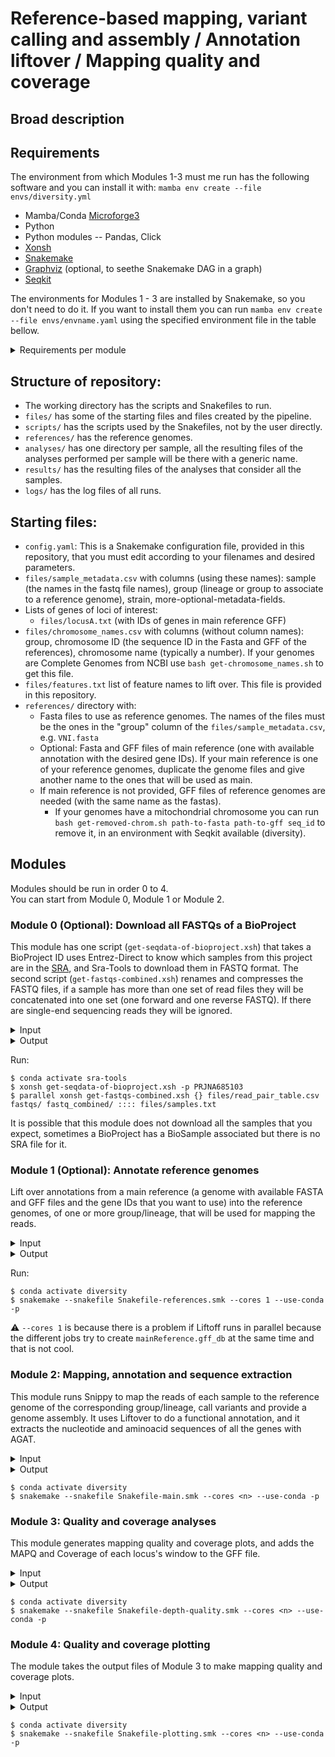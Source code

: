 
# Reference-based mapping, variant calling and assembly / Annotation liftover / Mapping quality and coverage

## Broad description


## Requirements

The environment from which Modules 1-3 must me run has the following software and you can install it with: `mamba env create --file envs/diversity.yml`
* Mamba/Conda [Microforge3](https://mamba.readthedocs.io/en/latest/installation/mamba-installation.html)
* Python
* Python modules -- Pandas, Click
* [Xonsh](https://xon.sh/)
* [Snakemake](https://snakemake.github.io/)
* [Graphviz](https://graphviz.org/) (optional, to seethe Snakemake DAG in a graph) 
* [Seqkit](https://bioinf.shenwei.me/seqkit/)

The environments for Modules 1 - 3 are installed by Snakemake, so you don't need to do it. If you want to install them you can run `mamba env create --file envs/envname.yaml` using the specified environment file in the table bellow. 
<details>
<summary>Requirements per module </summary> 

| Module | Software | Environment files |
| :---------------- | ----: |----: |
| Module 0|[Sra-Tools](https://github.com/ncbi/sra-tools) , [Entrez-Direct](https://www.ncbi.nlm.nih.gov/books/NBK25501/) |`envs/sra-tools.yaml`|
| Module 1|[Litoff](https://github.com/agshumate/Liftoff), [AGAT](https://github.com/NBISweden/AGAT)|`envs/liftoff.yaml`,`envs/agat.yaml`|
| Module 2|[Snippy](https://github.com/tseemann/snippy), [Litoff](https://github.com/agshumate/Liftoff), [AGAT](https://github.com/NBISweden/AGAT)|`envs/snippy.yaml`, `envs/liftoff.yaml`, `envs/agat.yaml`|
| Module 3|[Mosdepth](https://github.com/brentp/mosdepth), [Samtools](https://www.htslib.org/)|`envs/depth.yaml`, `envs/samtools.yaml`|
| Module 4|[Samtools](https://www.htslib.org/), Gnuplot, matplotlib, tectonic, texlive-core, R and R libraries -- tidyverse ComplexHeatmap, svglite, scales, RColorBrewer|`envs/plot-bamstats.yaml`,`envs/r.yaml`|
</details>

## Structure of repository:  
  * The working directory has the scripts and Snakefiles to run.  
  * `files/` has some of the starting files and files created by the pipeline.
  * `scripts/` has the scripts used by the Snakefiles, not by the user directly.  
  * `references/` has the reference genomes.  
  * `analyses/` has one directory per sample, all the resulting files of the analyses performed per sample will be there with a generic name.  
  * `results/` has the resulting files of the analyses that consider all the samples.  
  * `logs/` has the log files of all runs.  

## Starting files: 
  * `config.yaml`: This is a Snakemake configuration file, provided in this repository, that you must edit according to your filenames and desired parameters.
  * `files/sample_metadata.csv` with columns (using these names):  sample (the names in the fastq file names), group (lineage or group to associate to a reference genome), strain, more-optional-metadata-fields.
  * Lists of genes of loci of interest:  
    * `files/locusA.txt` (with IDs of genes in main reference GFF)
  * `files/chromosome_names.csv` with columns (without column names): group, chromosome ID (the sequence ID in the Fasta and GFF of the references), chromosome name (typically a number). If your genomes are Complete Genomes from NCBI use `bash get-chromosome_names.sh` to get this file.
  * `files/features.txt` list of feature names to lift over. This file is provided in this repository.
  * `references/` directory with:
    * Fasta files to use as reference genomes. The names of the files must be the ones in the "group" column of the `files/sample_metadata.csv`, e.g. `VNI.fasta`
    * Optional: Fasta and GFF files of main reference (one with available annotation with the desired gene IDs). If your main reference is one of your reference genomes, duplicate the genome files and give another name to the ones that will be used as main.
    * If main reference is not provided, GFF files of reference genomes are needed (with the same name as the fastas).
      * If your genomes have a mitochondrial chromosome you can run `bash get-removed-chrom.sh path-to-fasta path-to-gff seq_id` to remove it, in an environment with Seqkit available (diversity).


## Modules
Modules should be run in order 0 to 4.  
You can start from Module 0, Module 1 or Module 2.

### Module 0 (Optional): Download all FASTQs of a BioProject
This module has one script (`get-seqdata-of-bioproject.xsh`) that takes a BioProject ID uses Entrez-Direct to know which samples from this project are in the [SRA](https://www.ncbi.nlm.nih.gov/sra/docs/), and Sra-Tools to download them in FASTQ format. 
The second script (`get-fastqs-combined.xsh`) renames and compresses the FASTQ files, if a sample has more than one set of read files they will be concatenated into one set (one forward and one reverse FASTQ). If there are single-end sequencing reads they will be ignored.

<details>
<summary>Input</summary> 

| Input | Description |
| ----: | ----:|
| BioProject ID |BioProject with valid short read paired-end sequencing FASTQ files in the SRA|
</details>
<details>
<summary>Output</summary> 

| Output | Output description |Needed for|
| :---------------- | ----: |----: | 
|`srafiles/`|Directory with `.sra` files.| This module|
|`fastqs/`|Directory with `.fastq` files|This module|
|`files/read_pair_table.csv`|Column names: sample, run, file1, file2, size|This module|
|`files/unpaired_fastqs.csv`|Column names: sample, run, files|This module|
|`files/samples.txt`|List of SRS sample IDs|This module|
|`fastq_combined/` |Directory with `.fq.gz` files|Modules 2|
</details>

Run:
~~~
$ conda activate sra-tools
$ xonsh get-seqdata-of-bioproject.xsh -p PRJNA685103
$ parallel xonsh get-fastqs-combined.xsh {} files/read_pair_table.csv fastqs/ fastq_combined/ :::: files/samples.txt 
~~~

It is possible that this module does not download all the samples that you expect, sometimes a BioProject has a BioSample associated but there is no SRA file for it.

### Module 1 (Optional): Annotate reference genomes
Lift over annotations from a main reference (a genome with available FASTA and GFF files and the gene IDs that you want to use) into the reference genomes, of one or more group/lineage, that will be used for mapping the reads.  
<details>
<summary>Input</summary> 

| Input | Description |Input origin |
| :---- | ----:|----------------: |
|`files/sample_metadata.csv`| Columns: `sample`(the names in the fastq file names), `group` (lineage or group to associate to a reference genome), `strain`, more-optional-metadata-fields|You|
|`references/mainReference.fasta`|Main reference genome assembly.|You (Tipically public genome from FungiDB or NCBI)|
|`references/mainReference.gff`|GFF annotation file of the genome described above|You (Tipically public genome from FungiDB or NCBI)|
|`references/{lineage}.fasta`|Genome assembly of each group/lineage. The filename must have the names used in the `group` column of the `sample_metadata.csv`|You|
|`files/features.txt`|List of level 1 features to lift over from the references, check [this](https://github.com/agshumate/Liftoff?tab=readme-ov-file#feature-types) to know more |Provided in this repository|
</details>

<details>
<summary>Output</summary> 

|Output | Description |Needed for|
|:---------------- | ----: |----: | 
|`references/mainReference.gff.tsv`|Tabular version of the GFF of the main reference|Module 2,3|
|`references/{lineage}.gff`|Annotation GFF of each group/lineage|Module 2,3|
|`references/references_unmapped.svg`|Heatmap showing the features that were not lifted over from the main reference to each group's genome|-|
</details>

Run:
~~~
$ conda activate diversity
$ snakemake --snakefile Snakefile-references.smk --cores 1 --use-conda -p 
~~~

⚠️ `--cores 1` is because there is a problem if Liftoff runs in parallel because the different jobs try to create `mainReference.gff_db` at the same time and that is not cool.     

### Module 2: Mapping, annotation and sequence extraction
This module runs Snippy to map the reads of each sample to the reference genome of the corresponding group/lineage, call variants and provide a genome assembly. It uses Liftover to do a functional annotation, and it extracts the nucleotide and aminoacid sequences of all the genes with AGAT.

<details>
<summary>Input</summary>  

| Input | Description |Input origin |
|:---- | ----: |----------------:|
|`files/sample_metadata.csv`| Columns: `sample`(the names in the fastq file names), `group` (lineage or group to associate to a reference genome), `strain`, more-optional-metadata-fields|You|
|`fastq_combined/` |Directory with `.fq.gz` files|Module 0 or You |
|`references/{lineage}.fasta`|Genome assembly of each group/lineage. The filename must have the names used in the `group` column of the `sample_metadata.csv`|You|
|`references/{lineage}.gff`|Annotation GFF of each group/lineage|Module 1 or You|
|`files/features.txt`|List of level 1 features to lift over from the references, check [this](https://github.com/agshumate/Liftoff?tab=readme-ov-file#feature-types) to know more |Provided in this repository|
</details>

<details>
<summary>Output</summary> 

| Output | Description |Needed for|
| :---------------- | ----: |----: | 
|`{lineage}_predicted_cds.fa`|Fasta file with the coding sequences (for each isoform) for each reference genome||
|`{lineage}_predicted_proteins.fa`|Fasta file with aminoacid sequence of each protein isoform for each reference genome||
|`analyses/{sample}/snps.consensus.fa` and extra assembly files|A version of the corresponding reference genome with the SNPs of the sample instead.||
|`analyses/{sample}/snps.bam` and extra alignment files |Mapping BAM file for each sample|Module 3|
|`analyses/{sample}/snps.vcf` and extra variant calling files |Variants VCF file for each sample||
|`analyses/{sample}/lifted.gff_polished` and extra annotation files|GFF annotation file|Module 3|
|`analyses/{sample}/predicted_cds.fa`  and extra index files|Fasta file with the coding sequences (for each isoform) for each sample||
|`analyses/{sample}/predicted_proteins.fa`  and extra index files|Fasta file with aminoacid sequence of each protein isoform for each sample||
|`results/cds/{protein}.fa`|A fasta file for each isoform with the coding sequence of all samples||
|`results/proteins/{protein}.fa`|A fasta file for each isoform with the aminoacid sequence of all samples||
</details>

~~~
$ conda activate diversity
$ snakemake --snakefile Snakefile-main.smk --cores <n> --use-conda -p 
~~~

### Module 3: Quality and coverage analyses

This module generates mapping quality and coverage plots, and adds the MAPQ and Coverage of each locus's window to the GFF file.  

<details>
<summary>Input</summary>  

| Input | Description |Input origin |
|:---- | ----: |----------------:|
|`files/sample_metadata.csv`| Columns: `sample`(the names in the fastq file names), `group` (lineage or group to associate to a reference genome), `strain`, more-optional-metadata-fields|You|
|`analyses/{sample}/snps.bam`||Module 2|
|`analyses/{sample}/lifted.gff_polished`||Module 2|
|`references/{lineage}.gff`||Module 1 or You|
|`files/{Locus}.txt`| One file per locus of interest that you want to show in the plots of coverage and MAPQ along the chromosomes. The file is a list of gene IDs and the name of the file is the one you want to appear in the plots.|You |
</details>
<details>
<summary>Output</summary> 

| Output | Description |Needed for |
|:---- | ----: |----------------:|
|`analyses/{sample}/coverage.regions.bed.gz`|Mean coverage of each window | This module and Module 4|
|`analyses/{sample}/coverage_good.regions.bed.gz`|Mean coverage of each window without bad quality mappings |Module 4|
|`analyses/{sample}/cov.csv`| Number of positions with each coverage value |Module 4|
|`analyses/{sample}/mapq.csv`| Number of positions with each MAPQ value |Module 4|
|`analyses/{sample}/snps.bam.stats`|Results of samtools stats |This module and Module 4|
|`results/mapping_stats.txt`|Stats on number o mapped reads of all samples|Module 4|
|`analysis/{sample}/mapq.bed`|Mapping quality of each position|Module 4|
|`analysis/{sample}/mapq_window.bed`|Mean mapping quality of each window||
|`analysis/{sample}/mapq_cov_window.bed`|Mean MAPQ and Coverage of each window ||
|`analyses/{sample}/annotation.gff` |GFF file with complete annotation plus average MAPQ and coverage of the windows in which the features are located. ||
|`references/{lineage}.gff.tsv`|GFF in table format |This module|
|`files/loci_to_plot.tsv`|GFF in TSV format of all reference genomes, only with genes in loci of interest. Includes a column with the name of the locus |Module 4|
</details>

~~~
$ conda activate diversity
$ snakemake --snakefile Snakefile-depth-quality.smk --cores <n> --use-conda -p 
~~~

### Module 4: Quality and coverage plotting

The module takes the output files of Module 3 to make mapping quality and coverage plots.

<details>
<summary>Input</summary>  

| Input | Description |Input origin |
|:---- | ----: |----------------:|
|`files/sample_metadata.csv`| Columns: `sample`(the names in the fastq file names), `group` (lineage or group to associate to a reference genome), `strain`, more-optional-metadata-fields|You|
|`files/chromosome_names.csv`||You, if your genomes are Complete Genomes from NCBI run `bash get-chromosome_names.sh` to get this file.|
|`analyses/{sample}/coverage.regions.bed.gz`|Mean coverage of each window |Module 3|
|`analyses/{sample}/coverage_good.regions.bed.gz`|Mean coverage of each window without bad quality mappings |Module 3|
|`analyses/{sample}/cov.csv`|Number of positions with each coverage value |Module 3|
|`analyses/{sample}/mapq.csv`|Number of positions with each MAPQ value |Module 3|
|`analyses/{sample}/snps.bam.stats`|Results of samtools stats|Module 3|
|`results/mapping_stats.txt`|Stats on number o mapped reads of all samples|Module 3|
|`analysis/{sample}/mapq_window.bed`|Mean MAPQ and Coverage of each window |Module 3|
|`files/loci_to_plot.tsv`|GFF in TSV format of all reference genomes, only with genes in loci of interest. Includes a column with the name of the locus|Module 3|
</details>

<details>
<summary>Output</summary>  

| Output | Description |
|:---- | ----: |
|`analyses/{sample}/bamstats/`|Directory with `plot-bamstats` resulting plots. |
|`results/mapped_reads.svg` and `results/mapping_stats.txt`|plot and table with fraction of mappied reads per sample.|
|`analyses/{sample}/coverage.svg`|coverage along chromosome plot (with location of interesting loci).  |
|`analyses/{sample}/cov_distribution.svg`| ditribution of coverage values plot.  |
|`analyses/{sample}/mapq.svg` |mapping quality along chromosome plot (with location of interesting loci).  |
|`analyses/{sample}/mapq_distribution.svg`| distribution of maping quality values plot.|
|`results/cov_norm_good.csv` |table with all coverage stats of good quality mappings, per chromosome of all samples (genome-wide and per chromosome mean and median and normalized) |
|`results/cov_global_good.svg` |plot of mean and median genome-wide coverage of good quality mappings of all samples.|
|`results/cov_median_good.svg`| plot of median coverage per chromosome (of good quality mappings) normalized by genome-wide median coverage.|
|`results/cov_mean_good.svg` |plot of mean coverage per chromosome (of good quality mappings) normalized by genome-wide mean coverage.|
|`results/cov_norm_raw.csv`| table with all coverage stats of all mappings, per chromosome of all samples (genome-wide and per chromosome mean and median and normalized) |
|`results/cov_global_raw.svg` |plot of mean and median genome-wide coverage of all mappings of all samples.|
|`results/cov_median_raw.svg`| plot of median coverage per chromosome (of all mappings) normalized by genome-wide median coverage.|
|`results/cov_mean_raw.svg`| plot of mean coverage per chromosome (of all mappings) normalized by genome-wide mean coverage.|
</details>

~~~
$ conda activate diversity
$ snakemake --snakefile Snakefile-plotting.smk --cores <n> --use-conda -p 
~~~